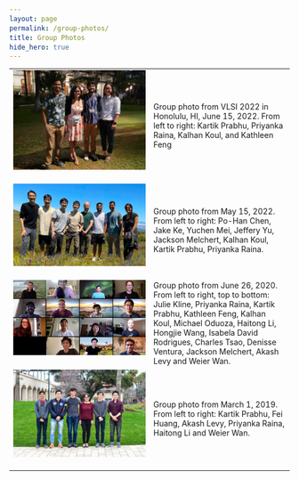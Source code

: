 ```yaml
---
layout: page
permalink: /group-photos/
title: Group Photos
hide_hero: true
---
```


<table style="width:100%">
  <tbody>
    <tr>
      <td style="width:50%"><img src="/assets/images/vlsi-2022.jpg" width="800" align="center" style="padding-right: 30px; padding-bottom: 20px;"></td>
      <td>Group photo from VLSI 2022 in Honolulu, HI, June 15, 2022. From left to right: Kartik Prabhu, Priyanka Raina, Kalhan Koul, and Kathleen Feng</td>
    </tr>
    <tr>
      <td style="width:50%"><img src="/assets/images/group_photo_may_15_2022.jpg" width="800" align="center" style="padding-right: 30px; padding-bottom: 20px;"></td>
      <td>Group photo from May 15, 2022. From left to right: Po-Han Chen, Jake Ke, Yuchen Mei, Jeffery Yu, Jackson Melchert, Kalhan Koul, Kartik Prabhu, Priyanka Raina.       </td>
    </tr>
    <tr>
      <td style="width:50%"><img src="/assets/images/group_photo_jun_26_2020.png" width="800" align="center" style="padding-right: 30px; padding-bottom: 20px;"></td>
      <td>Group photo from June 26, 2020. From left to right, top to bottom: Julie Kline, Priyanka Raina, Kartik Prabhu, Kathleen Feng, Kalhan Koul, Michael Oduoza, Haitong Li, Hongjie Wang, Isabela David Rodrigues, Charles Tsao, Denisse Ventura, Jackson Melchert, Akash Levy and Weier Wan.</td>
    </tr>
    <tr>
      <td style="width:50%"><img src="/assets/images/group_photo_mar_1_2019_small.jpg" width="800" align="center" style="padding-right: 30px; padding-bottom: 20px;"></td>
      <td>Group photo from March 1, 2019. From left to right: Kartik Prabhu, Fei Huang, Akash Levy, Priyanka Raina, Haitong Li and Weier Wan.</td>
    </tr> 
  </tbody>
</table>
